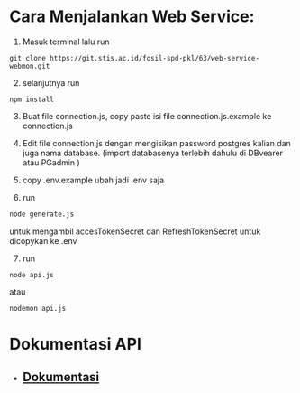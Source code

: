 # Cara Menjalankan Web Service:

1. Masuk terminal lalu run

```
git clone https://git.stis.ac.id/fosil-spd-pkl/63/web-service-webmon.git
```

2. selanjutnya run

```
npm install
```

3. Buat file connection.js, copy paste isi file connection.js.example ke connection.js

4. Edit file connection.js dengan mengisikan password postgres kalian dan juga nama database. (import databasenya terlebih dahulu di DBvearer atau PGadmin )

5. copy .env.example ubah jadi .env saja

6. run

```sh
node generate.js
```

untuk mengambil accesTokenSecret dan RefreshTokenSecret untuk dicopykan ke .env

7. run

```
node api.js
```

atau

```
nodemon api.js
```

# Dokumentasi API

- ## [Dokumentasi](https://documenter.getpostman.com/view/27677435/2s9YsQ6p72)
